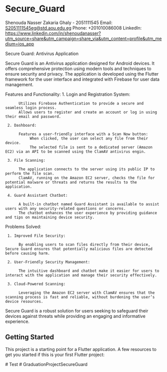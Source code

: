 # Secure_Guard

Shenouda Nasser Zakaria Ghaly - 2051111545
Email: S2051111545eg@std.aou.edu.eg
Phone: +201010086008
LinkedIn: https://www.linkedin.com/in/shenoudanasser?utm_source=share&utm_campaign=share_via&utm_content=profile&utm_medium=ios_app






Secure Guard: Antivirus Application

Secure Guard is an Antivirus application designed for Android devices. 
It offers comprehensive protection using modern tools and techniques to ensure security and privacy. 
The application is developed using the Flutter framework for the user interface and integrated with Firebase for user data management.

Features and Functionality:
     1. Login and Registration System:

          Utilizes Firebase Authentication to provide a secure and seamless login process.
          Allows users to register and create an account or log in using their email and password.

     2. Dashboard:

          Features a user-friendly interface with a Scan Now button:
               When clicked, the user can select any file from their device.
               The selected file is sent to a dedicated server (Amazon EC2) via an API to be scanned using the ClamAV antivirus engin.

     3. File Scanning:

          The application connects to the server using its public IP to perform the file scan.
          ClamAV, running on the Amazon EC2 server, checks the file for potential malware or threats and returns the results to the application.

     4. Guard Assistant Chatbot:

          A built-in chatbot named Guard Assistant is available to assist users with any security-related questions or concerns.
          The chatbot enhances the user experience by providing guidance and tips on maintaining device security.


Problems Solved:

     1. Improved File Security:

          By enabling users to scan files directly from their device, Secure Guard ensures that potentially malicious files are detected before causing harm.

     2. User-Friendly Security Management:

          The intuitive dashboard and chatbot make it easier for users to interact with the application and manage their security effectively.

     3. Cloud-Powered Scanning:

          Leveraging the Amazon EC2 server with ClamAV ensures that the scanning process is fast and reliable, without burdening the user’s device resources.


Secure Guard is a robust solution for users seeking to safeguard their devices against threats while providing an engaging and informative experience.





## Getting Started

This project is a starting point for a Flutter application.
A few resources to get you started if this is your first Flutter project:


#   T e s t 
 
 #   G r a d u a t i o n P r o j e c t S e c u r e G u a r d 
 
 
